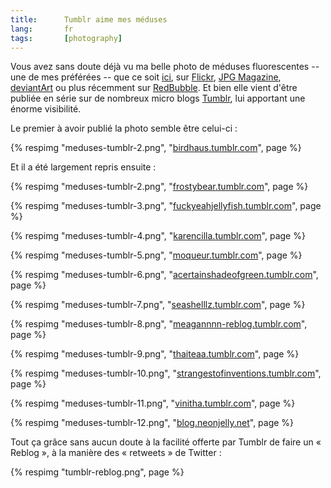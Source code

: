 ```yaml
---
title:      Tumblr aime mes méduses
lang:       fr
tags:       [photography]
---
```


Vous avez sans doute déjà vu ma belle photo de méduses fluorescentes -- une de mes préférées -- que ce soit [ici](/2008/07/meduses-fluorescentes.html), sur [Flickr](https://www.flickr.com/photos/nicolas-hoizey/2632478734/), [JPG Magazine](http://www.jpgmag.com/photos/809995), [deviantArt](http://nhoizey.deviantart.com/art/Fluorescent-Jellyfish-90477061) ou plus récemment sur [RedBubble](http://www.redbubble.com/people/nhoizey/art/4542942-3-fluorescent-jellyfishes). Et bien elle vient d'être publiée en série sur de nombreux micro blogs [Tumblr](http://www.tumblr.com/), lui apportant une énorme visibilité.

Le premier à avoir publié la photo semble être celui-ci :


{% respimg "meduses-tumblr-2.png", "[birdhaus.tumblr.com](http://birdhaus.tumblr.com/post/407643793/nicolas-hoizey)", page %}


Et il a été largement repris ensuite :


{% respimg "meduses-tumblr-2.png", "[frostybear.tumblr.com](http://frostybear.tumblr.com/post/407748576/fuckyeahjellyfish-birdhaus-nicolas-hoizey)", page %}




{% respimg "meduses-tumblr-3.png", "[fuckyeahjellyfish.tumblr.com](http://fuckyeahjellyfish.tumblr.com/post/407648432/birdhaus-nicolas-hoizey)", page %}




{% respimg "meduses-tumblr-4.png", "[karencilla.tumblr.com](http://karencilla.tumblr.com/post/407665077/isnt-gods-creation-amazing-birdhaus-nicolas)", page %}




{% respimg "meduses-tumblr-5.png", "[moqueur.tumblr.com](http://moqueur.tumblr.com/post/407674522/birdhaus-nicolas-hoizey)", page %}




{% respimg "meduses-tumblr-6.png", "[acertainshadeofgreen.tumblr.com](http://acertainshadeofgreen.tumblr.com/post/407687092/fuckyeahjellyfish-birdhaus-nicolas-hoizey)", page %}




{% respimg "meduses-tumblr-7.png", "[seashelllz.tumblr.com](http://seashelllz.tumblr.com/post/407754310/fuckyeahjellyfish-birdhaus-nicolas-hoizey)", page %}




{% respimg "meduses-tumblr-8.png", "[meagannnn-reblog.tumblr.com](http://meagannnn-reblog.tumblr.com/post/407784792)", page %}




{% respimg "meduses-tumblr-9.png", "[thaiteaa.tumblr.com](http://thaiteaa.tumblr.com/post/407819743/fuckyeahjellyfish-birdhaus-nicolas-hoizey)", page %}




{% respimg "meduses-tumblr-10.png", "[strangestofinventions.tumblr.com](http://strangestofinventions.tumblr.com/post/408117688/fuckyeahjellyfish-birdhaus-nicolas-hoizey)", page %}




{% respimg "meduses-tumblr-11.png", "[vinitha.tumblr.com](http://vinitha.tumblr.com/post/408123360/fuckyeahjellyfish-birdhaus-nicolas-hoizey)", page %}




{% respimg "meduses-tumblr-12.png", "[blog.neonjelly.net](http://blog.neonjelly.net/post/407851083/fuckyeahjellyfish-birdhaus-nicolas-hoizey)", page %}


Tout ça grâce sans aucun doute à la facilité offerte par Tumblr de faire un « Reblog », à la manière des « retweets » de Twitter :

{% respimg "tumblr-reblog.png", page %}

